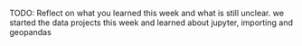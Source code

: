 TODO: Reflect on what you learned this week and what is still unclear.
we started the data projects this week and learned about jupyter, importing and geopandas 